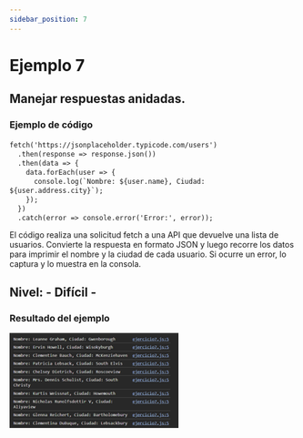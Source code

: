 ```yaml
---
sidebar_position: 7
---
```


# Ejemplo 7

## Manejar respuestas anidadas.

### Ejemplo de código

```
fetch('https://jsonplaceholder.typicode.com/users')
  .then(response => response.json())
  .then(data => {
    data.forEach(user => {
      console.log(`Nombre: ${user.name}, Ciudad: ${user.address.city}`);
    });
  })
  .catch(error => console.error('Error:', error));
```

El código realiza una solicitud fetch a una API que devuelve una lista de usuarios. Convierte la respuesta en formato JSON y luego recorre los datos para imprimir el nombre y la ciudad de cada usuario. Si ocurre un error, lo captura y lo muestra en la consola.

## Nivel: - Difícil -

### Resultado del ejemplo

![Texto alternativo](img/ej7.png)